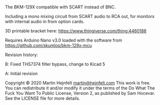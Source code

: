 The BKM-129X compatible with SCART instead of BNC.

Including a mono mixing circuit from SCART audio to RCA out, for monitors with internal audio in from option cards.

3D printable bracket here: https://www.thingiverse.com/thing:4460188

Requires Arduino Nano v3.0 loaded with the software from https://github.com/skumlos/bkm-129x-mcu

Revision history:

B: Fixed THS7374 filter bypass, change to Kicad 5

A: Initial revision

Copyright © 2020 Martin Hejnfelt <martin@hejnfelt.com>
This work is free. You can redistribute it and/or modify it under the
terms of the Do What The Fuck You Want To Public License, Version 2,
as published by Sam Hocevar. See the LICENSE file for more details.

